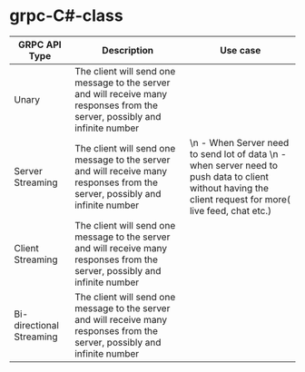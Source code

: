 # grpc-C#-class

|GRPC API Type              |                                Description                                                                                   |              Use case                |  
| ------------------------- | -----------------------------------------------------------------------------------------------------------------------------| ------------------------------------ |  
| Unary                     | The client will send one message to the server and will receive many responses from the server, possibly and infinite number |                                      |  
| Server Streaming          | The client will send one message to the server and will receive many responses from the server, possibly and infinite number | \n - When Server need to send lot of data \n - when server need to push data to client without having the client request for more( live feed, chat etc.)| 
| Client Streaming          | The client will send one message to the server and will receive many responses from the server, possibly and infinite number |                                      | 
| Bi-directional Streaming  | The client will send one message to the server and will receive many responses from the server, possibly and infinite number |                                      |  
